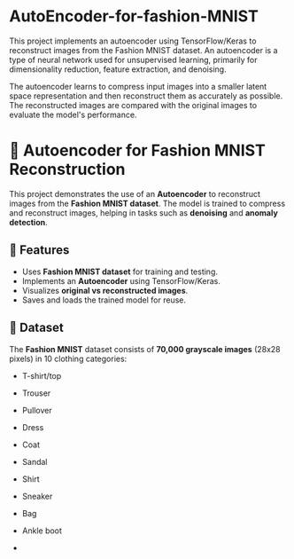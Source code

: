 # AutoEncoder-for-fashion-MNIST
This project implements an autoencoder using TensorFlow/Keras to reconstruct images from the Fashion MNIST dataset. An autoencoder is a type of neural network used for unsupervised learning, primarily for dimensionality reduction, feature extraction, and denoising.

The autoencoder learns to compress input images into a smaller latent space representation and then reconstruct them as accurately as possible. The reconstructed images are compared with the original images to evaluate the model's performance.

# 🧠 Autoencoder for Fashion MNIST Reconstruction

This project demonstrates the use of an **Autoencoder** to reconstruct images from the **Fashion MNIST dataset**. The model is trained to compress and reconstruct images, helping in tasks such as **denoising** and **anomaly detection**.

## 🚀 Features
- Uses **Fashion MNIST dataset** for training and testing.
- Implements an **Autoencoder** using TensorFlow/Keras.
- Visualizes **original vs reconstructed images**.
- Saves and loads the trained model for reuse.

## 📂 Dataset
The **Fashion MNIST** dataset consists of **70,000 grayscale images** (28x28 pixels) in 10 clothing categories:
- T-shirt/top
- Trouser
- Pullover
- Dress
- Coat
- Sandal
- Shirt
- Sneaker
- Bag
- Ankle boot

- 
